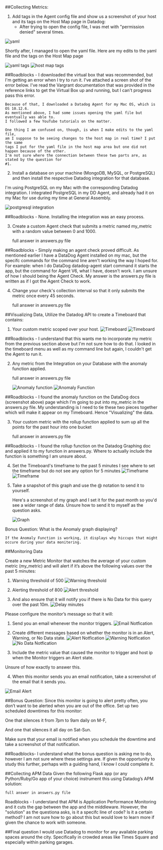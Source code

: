 
##Collecting Metrics:


1. Add tags in the Agent config file and show us a screenshot of your host and its tags on the Host Map page in Datadog:
    * After trying to open the config file, I was met with "permission denied"
    several times. 


![yaml](screencaptures/datadog-yaml.png "Yaml Permission Denied")

Shortly after, I managed to open the yaml file.
Here are my edits to the yaml file and the tags on the Host Map page

![yaml tags](screencaptures/yamledit.png "Yaml Tags")
![host map tags](screencaptures/tags.png "Host Map tags")


##Roadblocks - 
    I downloaded the virtual box that was recommended, but I'm getting 
    an error when I try to run it. I've attached a screen shot of the error below.
    I've read the Vargrant documentation that was provided in the reference links
    to get the Virtual Box up and running, but I can't progress pass this error.

    Because of that, I downloaded a Datadog Agent for my Mac OS, which is OS 10.12.6.
    As mentioned above, I had some issues opening the yaml file but eventually was able to.
    I followed a few YouTube tutorials on the matter.

    One thing I am confused on, though, is when I make edits to the yaml file,
    am I suppose to be seeing changes to the host map in real time? I put the same
    tags I put for the yaml file in the host map area but one did not happen because of the other.
    I'm not sure where the connection between these two parts are, as stated by the question for 
    #1. 



2.  Install a database on your machine (MongoDB, MySQL, or PostgreSQL) and then install the respective Datadog integration for that database.

I'm using PostgreSQL on my Mac with the corresponding Datadog integration.
I integrated PostgreSQL in my DD Agent, and already had it on my Mac for 
use during my time at General Assembly.

![postgresql integration](screencaptures/postgresql.png "PostgreSQL DD Integration")


##Roadblocks - 
    None. Installing the integration was an easy process.

3. Create a custom Agent check that submits a metric named my_metric with a random value between 0 and 1000.

    full answer in answers.py file

##Roadblocks -
    Simply making an agent check proved difficult. As mentioned earlier I have
    a DataDog Agent installed on my mac, but the specifc commands for the 
    command line aren't working the way I hoped for. For example: when I do DataDog datadog-agent start command it starts the app, but the 
    command for Agent V6, what I have, doesn't work. I am unsure of how I should
    being the Agent Check. My answer is the answers.py file is written as if I got the Agent Check to work.



4. Change your check's collection interval so that it only submits the metric once every 45 seconds.

    full answer in answers.py file



##Visualizing Data, Utilize the Datadog API to create a Timeboard that contains:

1. Your custom metric scoped over your host.
   ![Timeboard](screencaptures/timeboard1.png "My Timeboard")
   ![Timeboard](screencaptures/timeboard2.png "My Timeboard") 

 ##Roadblocks -
     I understand that this wants me to incorporate my metric from the 
     previous section above but I'm not sure how to do that. I looked in the
     timeboard menu as well as my command line but again, I couldn't get the
     Agent to run it. 
    
2. Any metric from the Integration on your Database with the anomaly function applied.
    
    full answer in answers.py file


   ![Anomaly function](screencaptures/anomaly1.png "Anomaly function")
   ![Anomaly Function](screencaptures/anomaly2.png "Anomaly function") 
    
  ##Roadblocks - 
      I found the anomaly function on the DataDog docs (screenshot above) page which I'm going to
      put into my_metric in the answers.py file. My understanding is I need to
      tie these two pieces together which will make it appear on my Timeboard.
      Hence "Visualizing" the data. 


3. Your custom metric with the rollup function applied to sum up all the points for the past hour into one bucket  

    full answer in answers.py file

  ##Roadblocks - I found the rollup function on the Datadog Graphing doc
    and applied it to my function in answers.py. Where to actually include
    the function is something I am unsure about.

    
4. Set the Timeboard's timeframe to the past 5 minutes
    I see where to set the timeframe but do not see any option for 5 minutes
    ![Timeframe](screencaptures/timeframe1.png "Timeframe")
    ![Timeframe](screencaptures/timeframe2.png "Timeframe") 

5. Take a snapshot of this graph and use the @ notation to send it to yourself.
   
   Here's a screenshot of my graph and I set it for the past month so you'd 
   see a wider range of data. Unsure how to send it to myself as the question asks.
    
    ![Graph](screencaptures/graph.png "Graph") 

  Bonus Question: What is the Anomaly graph displaying?

    If the Anomaly Function is working, it displays why hiccups that might
    occure during your data monitering. 

##Monitoring Data

Create a new Metric Monitor that watches the average of your custom metric (my_metric) and will alert if it’s above the following values over the past 5 minutes:

1. Warning threshold of 500
    ![Warning threshold](screencaptures/warning.png "Warning Threshold") 

2. Alerting threshold of 800
    ![Alert threshold](screencaptures/alertthreshold.png "Alert Threshold") 

3. And also ensure that it will notify you if there is No Data for this query over the past 10m.
    ![Delay minutes](screencaptures/minutes.png "10 Minutes")




Please configure the monitor’s message so that it will:

1. Send you an email whenever the monitor triggers.
    ![Email Notfication](screencaptures/notify.png "Email Notfication")



2. Create different messages based on whether the monitor is in an Alert, Warning, or No Data state.
    ![Alert Notfication](screencaptures/alertnotice.png "Alert Notfication")
    ![Warning Notfication](screencaptures/warningnotice.png "Warning Notfication")
    ![No Data Notfication](screencaptures/nodata.png "No Data Notfication")


3. Include the metric value that caused the monitor to trigger and host ip when the Monitor triggers an Alert state.

  Unsure of how exactly to answer this.

4. When this monitor sends you an email notification, take a screenshot of the email that it sends you.

  ![Email Alert](screencaptures/emailalert.png "Email Alert")


##Bonus Question: Since this monitor is going to alert pretty often, you don’t want to be alerted when you are out of the office. Set up two scheduled downtimes for this monitor:

One that silences it from 7pm to 9am daily on M-F,

And one that silences it all day on Sat-Sun.

Make sure that your email is notified when you schedule the downtime and take a screenshot of that notification.

 ##Roadblocks-
   I understand what the bonus question is asking me to do, however I am not 
sure where these settings are. If given the opportunity to study this further,
perhaps with a guiding hand, I know I could complete it. 



##Collecting APM Data
 Given the following Flask app (or any Python/Ruby/Go app of your choice) instrument this using Datadog’s APM solution:

    full answer in answers.py file
  
  Roadblocks - 
    I understand that APM is Application Performance Monitoring 
  and it cuts the gap between the app and the middleware. However, the "solution"
  as the questiona asks, is it a specifc line of code? Is it a certain method? 
  I am not sure how to go about this but would love to learn more if given the chance
  to work with someone. 

##Final question
    I would use Datadog to monitor for any available parking spaces
    around the city. Specifically in crowded areas like Times Square 
    and especially within parking garages.



